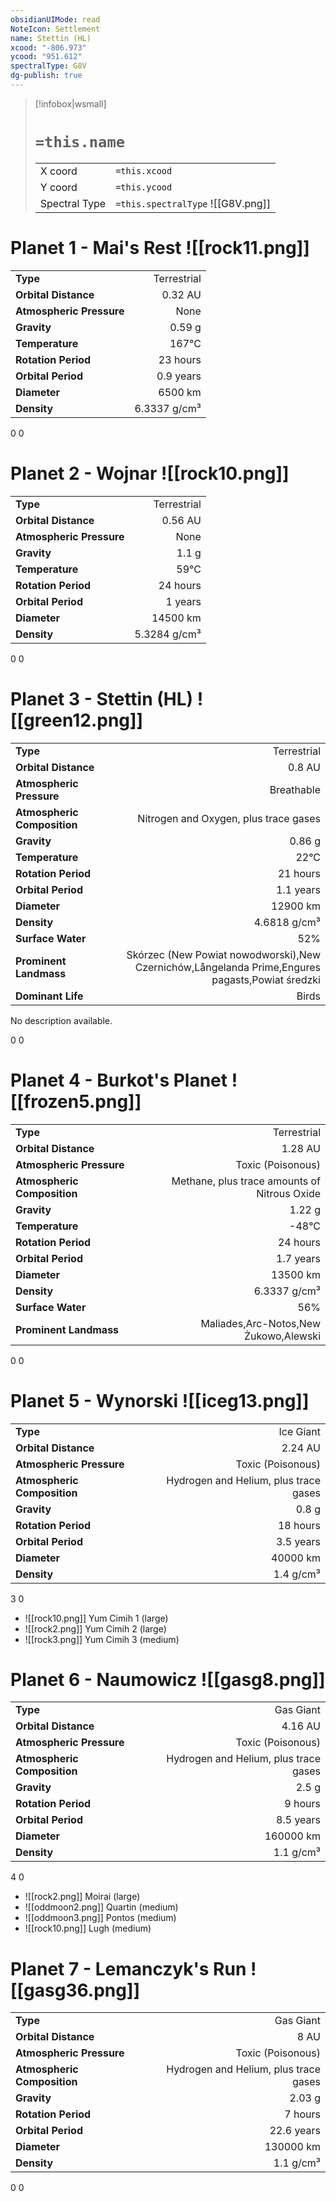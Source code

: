 ```yaml
---
obsidianUIMode: read
NoteIcon: Settlement
name: Stettin (HL)
xcood: "-806.973"
ycood: "951.612"
spectralType: G8V
dg-publish: true
---
```

> [!infobox|wsmall]
> # `=this.name`
> | | |
> | - | - |
> | X coord | `=this.xcood` |
> | Y coord| `=this.ycood` |
> | Spectral Type | `=this.spectralType` ![[G8V.png]] |

# Planet 1 - Mai's Rest ![[rock11.png]]
|                             |                           |
| --------------------------- | -------------------------:|
| **Type**                    |             Terrestrial |
| **Orbital Distance**        |   0.32 AU |
| **Atmospheric Pressure**    |       None |
| **Gravity**                 |        0.59 g |
| **Temperature**             |    167°C |
| **Rotation Period**         |  23 hours |
| **Orbital Period** | 0.9 years |
| **Diameter**                |      6500 km | 
| **Density**                 |    6.3337 g/cm³ |



0
0



# Planet 2 - Wojnar ![[rock10.png]]
|                             |                           |
| --------------------------- | -------------------------:|
| **Type**                    |             Terrestrial |
| **Orbital Distance**        |   0.56 AU |
| **Atmospheric Pressure**    |       None |
| **Gravity**                 |        1.1 g |
| **Temperature**             |    59°C |
| **Rotation Period**         |  24 hours |
| **Orbital Period** | 1 years |
| **Diameter**                |      14500 km | 
| **Density**                 |    5.3284 g/cm³ |



0
0



# Planet 3 - Stettin (HL) ![[green12.png]]
|                             |                           |
| --------------------------- | -------------------------:|
| **Type**                    |             Terrestrial |
| **Orbital Distance**        |   0.8 AU |
| **Atmospheric Pressure**    |       Breathable |
| **Atmospheric Composition** |      Nitrogen and Oxygen, plus trace gases |
| **Gravity**                 |        0.86 g |
| **Temperature**             |    22°C |
| **Rotation Period**         |  21 hours |
| **Orbital Period** | 1.1 years |
| **Diameter**                |      12900 km | 
| **Density**                 |    4.6818 g/cm³ |
| **Surface Water**           |           52% | 
| **Prominent Landmass**      |         Skórzec (New Powiat nowodworski),New Czernichów,Långelanda Prime,Engures pagasts,Powiat średzki | 
| **Dominant Life**           |         Birds |

No description available.

0
0



# Planet 4 - Burkot's Planet ![[frozen5.png]]
|                             |                           |
| --------------------------- | -------------------------:|
| **Type**                    |             Terrestrial |
| **Orbital Distance**        |   1.28 AU |
| **Atmospheric Pressure**    |       Toxic (Poisonous) |
| **Atmospheric Composition** |      Methane, plus trace amounts of Nitrous Oxide |
| **Gravity**                 |        1.22 g |
| **Temperature**             |    -48°C |
| **Rotation Period**         |  24 hours |
| **Orbital Period** | 1.7 years |
| **Diameter**                |      13500 km | 
| **Density**                 |    6.3337 g/cm³ |
| **Surface Water**           |           56% | 
| **Prominent Landmass**      |         Maliades,Arc-Notos,New Żukowo,Alewski | 



0
0



# Planet 5 - Wynorski ![[iceg13.png]]
|                             |                           |
| --------------------------- | -------------------------:|
| **Type**                    |             Ice Giant |
| **Orbital Distance**        |   2.24 AU |
| **Atmospheric Pressure**    |       Toxic (Poisonous) |
| **Atmospheric Composition** |      Hydrogen and Helium, plus trace gases |
| **Gravity**                 |        0.8 g |
| **Rotation Period**         |  18 hours |
| **Orbital Period** | 3.5 years |
| **Diameter**                |      40000 km | 
| **Density**                 |    1.4 g/cm³ |



3
0

- ![[rock10.png]] Yum Cimih 1 (large)
- ![[rock2.png]] Yum Cimih 2 (large)
- ![[rock3.png]] Yum Cimih 3 (medium)


# Planet 6 - Naumowicz ![[gasg8.png]]
|                             |                           |
| --------------------------- | -------------------------:|
| **Type**                    |             Gas Giant |
| **Orbital Distance**        |   4.16 AU |
| **Atmospheric Pressure**    |       Toxic (Poisonous) |
| **Atmospheric Composition** |      Hydrogen and Helium, plus trace gases |
| **Gravity**                 |        2.5 g |
| **Rotation Period**         |  9 hours |
| **Orbital Period** | 8.5 years |
| **Diameter**                |      160000 km | 
| **Density**                 |    1.1 g/cm³ |



4
0

- ![[rock2.png]] Moirai (large)
- ![[oddmoon2.png]] Quartin (medium)
- ![[oddmoon3.png]] Pontos (medium)
- ![[rock10.png]] Lugh (medium)


# Planet 7 - Lemanczyk's Run ![[gasg36.png]]
|                             |                           |
| --------------------------- | -------------------------:|
| **Type**                    |             Gas Giant |
| **Orbital Distance**        |   8 AU |
| **Atmospheric Pressure**    |       Toxic (Poisonous) |
| **Atmospheric Composition** |      Hydrogen and Helium, plus trace gases |
| **Gravity**                 |        2.03 g |
| **Rotation Period**         |  7 hours |
| **Orbital Period** | 22.6 years |
| **Diameter**                |      130000 km | 
| **Density**                 |    1.1 g/cm³ |



0
0



